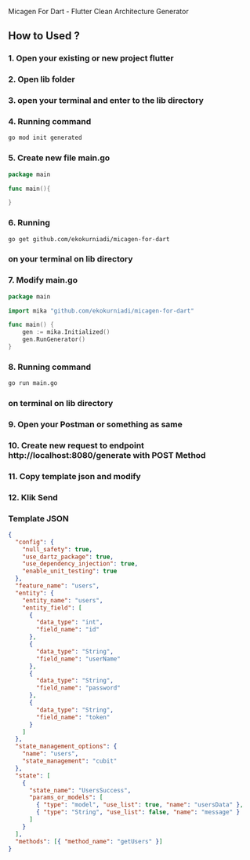 Micagen For Dart - Flutter Clean Architecture Generator
## How to Used ?

### 1. Open your existing or new project flutter

### 2. Open lib folder

### 3. open your terminal and enter to the lib directory

### 4. Running command

```sh
go mod init generated
```

### 5. Create new file main.go

```go
package main

func main(){

}
```

### 6. Running

```sh
go get github.com/ekokurniadi/micagen-for-dart
```

### on your terminal on lib directory

### 7. Modify main.go

```go
package main

import mika "github.com/ekokurniadi/micagen-for-dart"

func main() {
	gen := mika.Initialized()
	gen.RunGenerator()
}
```

### 8. Running command

```sh
go run main.go
```

### on terminal on lib directory

### 9. Open your Postman or something as same

### 10. Create new request to endpoint http://localhost:8080/generate with POST Method

### 11. Copy template json and modify

### 12. Klik Send

### Template JSON

```json
{
  "config": {
    "null_safety": true,
    "use_dartz_package": true,
    "use_dependency_injection": true,
    "enable_unit_testing": true
  },
  "feature_name": "users",
  "entity": {
    "entity_name": "users",
    "entity_field": [
      {
        "data_type": "int",
        "field_name": "id"
      },
      {
        "data_type": "String",
        "field_name": "userName"
      },
      {
        "data_type": "String",
        "field_name": "password"
      },
      {
        "data_type": "String",
        "field_name": "token"
      }
    ]
  },
  "state_management_options": {
    "name": "users",
    "state_management": "cubit"
  },
  "state": [
    {
      "state_name": "UsersSuccess",
      "params_or_models": [
        { "type": "model", "use_list": true, "name": "usersData" },
        { "type": "String", "use_list": false, "name": "message" }
      ]
    }
  ],
  "methods": [{ "method_name": "getUsers" }]
}
```
